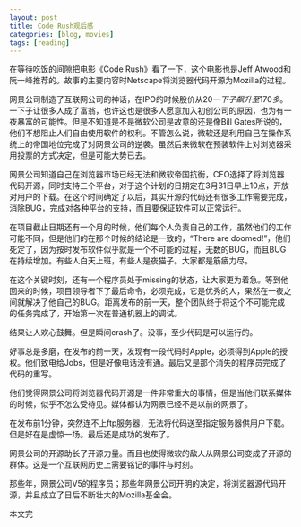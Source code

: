 ```yaml
---
layout: post
title: Code Rush观后感
categories: [blog, movies]
tags: [reading]
---
```



在等待吃饭的间隙把电影《Code Rush》看了一下，这个电影也是Jeff Atwood和阮一峰推荐的。故事的主要内容时Netscape将浏览器代码开源为Mozilla的过程。

网景公司制造了互联网公司的神话，在IPO的时候股价从20$一下子飙升至170多$。一下子让很多人成了富翁，也许这也是很多人愿意加入初创公司的原因，也为有一夜暴富的可能性。但是不知道是不是微软公司是故意的还是像Bill Gates所说的，他们不想阻止人们自由使用软件的权利。不管怎么说，微软还是利用自己在操作系统上的帝国地位完成了对网景公司的逆袭。虽然后来微软在预装软件上对浏览器采用投票的方式决定，但是可能大势已去。

网景公司知道自己在浏览器市场已经无法和微软帝国抗衡，CEO选择了将浏览器代码开源，同时支持三个平台，对于这个计划的日期定在3月31日早上10点，开放对用户的下载。在这个时间确定了以后，其实开源的代码还有很多工作需要完成，消除BUG，完成对各种平台的支持，而且要保证软件可以正常运行。

在项目截止日期还有一个月的时候，他们每个人负责自己的工作，虽然他们的工作可能不同，但是他们的在那个时候的结论是一致的，“There are doomed!”，他们死定了，因为按时发布软件似乎就是一个不可能的过程，无数的BUG，而且BUG在持续增加。有些人白天上班，有些人是夜猫子。大家都是筋疲力尽。

在这个关键时刻，还有一个程序员处于missing的状态，让大家更为着急。等到他回来的时候，项目领导者下了最后命令，必须完成，它是优秀的人，果然在一夜之间就解决了他自己的BUG。距离发布的前一天，整个团队终于将这个不可能完成的任务完成了，开始第一次在普通机器上的调试。

结果让人欢心鼓舞。但是瞬间crash了。没事，至少代码是可以运行的。

好事总是多磨，在发布的前一天，发现有一段代码时Apple，必须得到Apple的授权。他们致电给Jobs，但是好像电话没有通。最后又是那个消失的程序员完成了代码的重写。

他们觉得网景公司将浏览器代码开源是一件非常重大的事情，但是当他们联系媒体的时候，似乎不怎么受待见。媒体都认为网景已经不是以前的网景了。

在发布前1分钟，突然连不上ftp服务器，无法将代码送至指定服务器供用户下载。但是好在是虚惊一场。最后还是成功的发布了。

网景公司的开源助长了开源力量。而且也使得微软的敌人从网景公司变成了开源的群体。这是一个互联网历史上需要铭记的事件与时刻。

那些年，网景公司V5的程序员；那些年网景公司开明的决定，将浏览器源代码开源，并且成立了日后不断壮大的Mozilla基金会。

本文完
